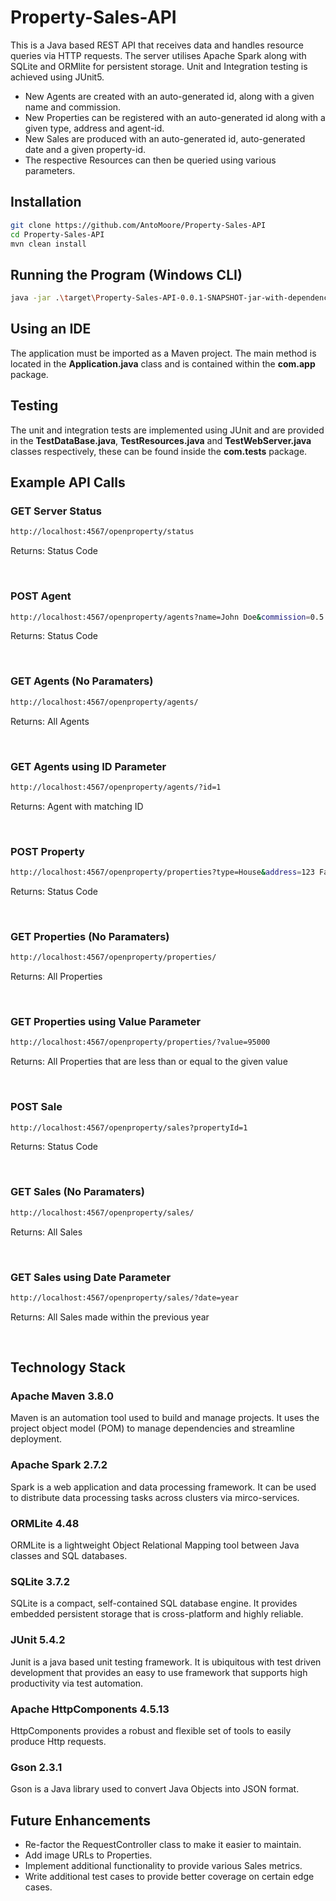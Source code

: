 # Property-Sales-API

This is a Java based REST API that receives data and handles resource queries via HTTP requests. The server utilises Apache Spark along with SQLite and ORMlite for persistent storage. Unit and Integration testing is achieved using JUnit5.

- New Agents are created with an auto-generated id, along with a given name and commission. 
- New Properties can be registered with an auto-generated id along with a given type, address and agent-id.
- New Sales are produced with an auto-generated id, auto-generated date and a given property-id.
- The respective Resources can then be queried using various parameters.

## Installation
```bash
git clone https://github.com/AntoMoore/Property-Sales-API
cd Property-Sales-API
mvn clean install
```

## Running the Program (Windows CLI)
```bash
java -jar .\target\Property-Sales-API-0.0.1-SNAPSHOT-jar-with-dependencies.jar
```

## Using an IDE
The application must be imported as a Maven project. The main method is located in the <b>Application.java</b> class and is contained within the <b>com.app</b> package.

## Testing
The unit and integration tests are implemented using JUnit and are provided in the <b>TestDataBase.java</b>, <b>TestResources.java</b> and <b>TestWebServer.java</b> classes respectively, these can be found inside the <b>com.tests</b> package.

## Example API Calls

### GET Server Status
```bash
http://localhost:4567/openproperty/status
```
Returns: Status Code 

</br>

### POST Agent
```bash
http://localhost:4567/openproperty/agents?name=John Doe&commission=0.5
```
Returns: Status Code 

<br>

### GET Agents (No Paramaters)
```bash
http://localhost:4567/openproperty/agents/
```
Returns: All Agents

<br>

### GET Agents using ID Parameter
```bash
http://localhost:4567/openproperty/agents/?id=1
```
Returns: Agent with matching ID

<br>

### POST Property
```bash
http://localhost:4567/openproperty/properties?type=House&address=123 Fake Street&value=95000.00&agentId=1
```
Returns: Status Code

<br>

### GET Properties (No Paramaters)
```bash
http://localhost:4567/openproperty/properties/
```
Returns: All Properties

<br>

### GET Properties using Value Parameter
```bash
http://localhost:4567/openproperty/properties/?value=95000
```
Returns: All Properties that are less than or equal to the given value

<br>

### POST Sale
```bash
http://localhost:4567/openproperty/sales?propertyId=1
```
Returns: Status Code

<br>

### GET Sales (No Paramaters)
```bash
http://localhost:4567/openproperty/sales/
```
Returns: All Sales

<br>

### GET Sales using Date Parameter
```bash
http://localhost:4567/openproperty/sales/?date=year
```
Returns: All Sales made within the previous year

<br>

## Technology Stack

### Apache Maven 3.8.0
Maven is an automation tool used to build and manage projects. It uses the project object model (POM) to manage dependencies and streamline deployment.

### Apache Spark 2.7.2
Spark is a web application and data processing framework. It can be used to distribute data processing tasks across clusters via mirco-services.

### ORMLite 4.48
ORMLite is a lightweight Object Relational Mapping tool between Java classes and SQL databases.

### SQLite 3.7.2
SQLite is a compact, self-contained SQL database engine. It provides embedded persistent storage that is cross-platform and highly reliable.

### JUnit 5.4.2
Junit is a java based unit testing framework. It is ubiquitous with test driven development that provides an easy to use framework that supports high productivity via test automation.

### Apache HttpComponents 4.5.13
HttpComponents provides a robust and flexible set of tools to easily produce Http requests. 

### Gson 2.3.1
Gson is a Java library used to convert Java Objects into JSON format.

## Future Enhancements
- Re-factor the RequestController class to make it easier to maintain.
- Add image URLs to Properties.
- Implement additional functionality to provide various Sales metrics.
- Write additional test cases to provide better coverage on certain edge cases.
